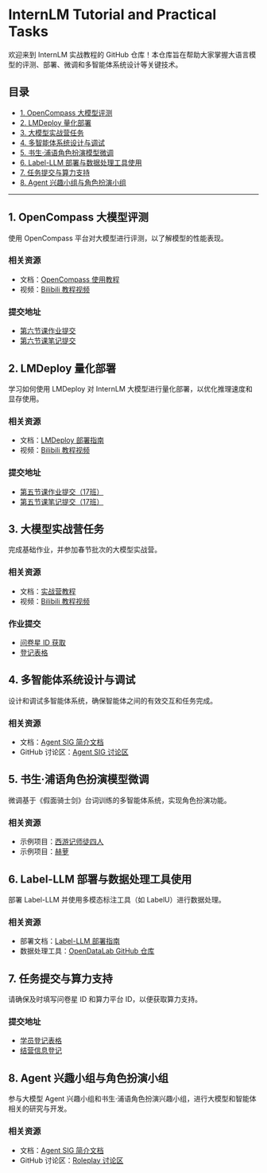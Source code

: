 # InternLM Tutorial and Practical Tasks

欢迎来到 InternLM 实战教程的 GitHub 仓库！本仓库旨在帮助大家掌握大语言模型的评测、部署、微调和多智能体系统设计等关键技术。

## 目录

- [1. OpenCompass 大模型评测](#1-opencompass-大模型评测)
- [2. LMDeploy 量化部署](#2-lmdeploy-量化部署)
- [3. 大模型实战营任务](#3-大模型实战营任务)
- [4. 多智能体系统设计与调试](#4-多智能体系统设计与调试)
- [5. 书生·浦语角色扮演模型微调](#5-书生浦语角色扮演模型微调)
- [6. Label-LLM 部署与数据处理工具使用](#6-label-llm-部署与数据处理工具使用)
- [7. 任务提交与算力支持](#7-任务提交与算力支持)
- [8. Agent 兴趣小组与角色扮演小组](#8-agent-兴趣小组与角色扮演小组)

---

## 1. OpenCompass 大模型评测

使用 OpenCompass 平台对大模型进行评测，以了解模型的性能表现。

### 相关资源
- 文档：[OpenCompass 使用教程](https://github.com/InternLM/tutorial/blob/main/opencompass/opencompass_tutorial.md)
- 视频：[Bilibili 教程视频](https://www.bilibili.com/video/BV1Gg4y1U7uc/)

### 提交地址
- [第六节课作业提交](https://github.com/InternLM/tutorial/discussions/448)
- [第六节课笔记提交](https://github.com/InternLM/tutorial/discussions/449)

## 2. LMDeploy 量化部署

学习如何使用 LMDeploy 对 InternLM 大模型进行量化部署，以优化推理速度和显存使用。

### 相关资源
- 文档：[LMDeploy 部署指南](https://github.com/InternLM/tutorial/blob/vansin-patch-4/lmdeploy/lmdeploy.md)
- 视频：[Bilibili 教程视频](https://www.bilibili.com/video/BV1iW4y1A77P)

### 提交地址
- [第五节课作业提交（17班）](https://github.com/InternLM/tutorial/discussions/302)
- [第五节课笔记提交（17班）](https://github.com/InternLM/tutorial/discussions/301)

## 3. 大模型实战营任务

完成基础作业，并参加春节批次的大模型实战营。

### 相关资源
- 文档：[实战营教程](https://github.com/internLM/tutorial)
- 视频：[Bilibili 教程视频](https://www.bilibili.com/video/BV1Rc411b7ns/)

### 作业提交
- [问卷星 ID 获取](https://www.wjx.top/vm/Yzzz2mi.aspx#)
- [登记表格](https://aicarrier.feishu.cn/sheets/HkrHsBGAbhSp7rtSbxocjgvQnIc)

## 4. 多智能体系统设计与调试

设计和调试多智能体系统，确保智能体之间的有效交互和任务完成。

### 相关资源
- 文档：[Agent SIG 简介文档](https://aicarrier.feishu.cn/docx/OL5pdmXHkoInWkxfQIecRu8cnuf)
- GitHub 讨论区：[Agent SIG 讨论区](https://github.com/InternLM/tutorial/discussions/categories/agent)

## 5. 书生·浦语角色扮演模型微调

微调基于《假面骑士剑》台词训练的多智能体系统，实现角色扮演功能。

### 相关资源
- 示例项目：[西游记师徒四人](https://github.com/JimmyMa99/Roleplay-with-XiYou)
- 示例项目：[赫萝](https://github.com/SaaRaaS-1300/InternLM_openNotebook/tree/main/Horowag_7b)

## 6. Label-LLM 部署与数据处理工具使用

部署 Label-LLM 并使用多模态标注工具（如 LabelU）进行数据处理。

### 相关资源
- 部署文档：[Label-LLM 部署指南](https://github.com/opendatalab/LabelLLM/wiki/README%E2%80%90zh)
- 数据处理工具：[OpenDataLab GitHub 仓库](https://github.com/opendatalab)

## 7. 任务提交与算力支持

请确保及时填写问卷星 ID 和算力平台 ID，以便获取算力支持。

### 提交地址
- [学员登记表格](https://aicarrier.feishu.cn/sheets/IEPxsv5wvh067PtMsFzcDw5enUh)
- [结营信息登记](https://aicarrier.feishu.cn/sheets/QvMmsUIzihq5EHtg8q1cwJX3nHc)

## 8. Agent 兴趣小组与角色扮演小组

参与大模型 Agent 兴趣小组和书生·浦语角色扮演兴趣小组，进行大模型和智能体相关的研究与开发。

### 相关资源
- 文档：[Agent SIG 简介文档](https://aicarrier.feishu.cn/docx/OL5pdmXHkoInWkxfQIecRu8cnuf)
- GitHub 讨论区：[Roleplay 讨论区](https://github.com/InternLM/tutorial/discussions/categories/roleplay)
